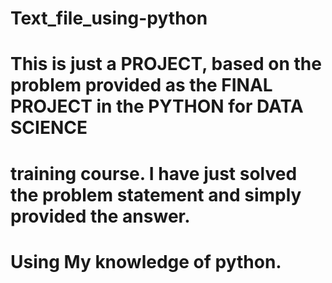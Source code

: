 # Text_file_using-python
# This is just a PROJECT, based on the problem provided as the FINAL PROJECT in the PYTHON for DATA SCIENCE
# training course. I have just solved the problem statement and simply provided the answer.
# Using My knowledge of python.
